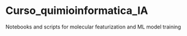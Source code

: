 # Curso_quimioinformatica_IA
Notebooks and scripts for molecular featurization and ML model training
